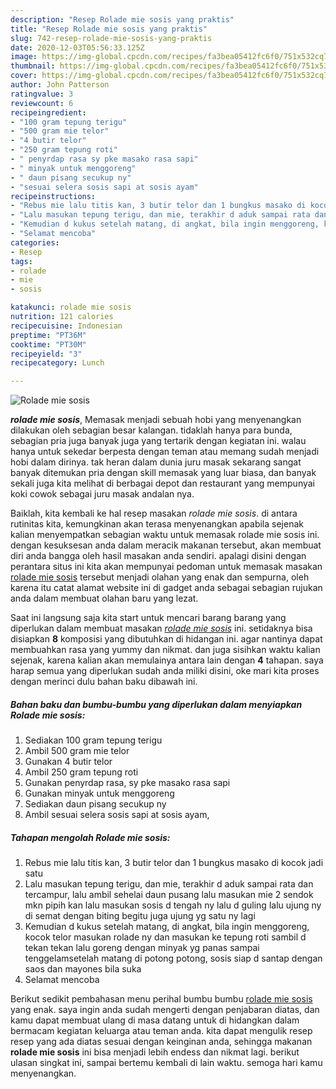 ```yaml
---
description: "Resep Rolade mie sosis yang praktis"
title: "Resep Rolade mie sosis yang praktis"
slug: 742-resep-rolade-mie-sosis-yang-praktis
date: 2020-12-03T05:56:33.125Z
image: https://img-global.cpcdn.com/recipes/fa3bea05412fc6f0/751x532cq70/rolade-mie-sosis-foto-resep-utama.jpg
thumbnail: https://img-global.cpcdn.com/recipes/fa3bea05412fc6f0/751x532cq70/rolade-mie-sosis-foto-resep-utama.jpg
cover: https://img-global.cpcdn.com/recipes/fa3bea05412fc6f0/751x532cq70/rolade-mie-sosis-foto-resep-utama.jpg
author: John Patterson
ratingvalue: 3
reviewcount: 6
recipeingredient:
- "100 gram tepung terigu"
- "500 gram mie telor"
- "4 butir telor"
- "250 gram tepung roti"
- " penyrdap rasa sy pke masako rasa sapi"
- " minyak untuk menggoreng"
- " daun pisang secukup ny"
- "sesuai selera sosis sapi at sosis ayam"
recipeinstructions:
- "Rebus mie lalu titis kan, 3 butir telor dan 1 bungkus masako di kocok jadi satu"
- "Lalu masukan tepung terigu, dan mie, terakhir d aduk sampai rata dan tercampur, lalu ambil sehelai daun pusang lalu masukan mie 2 sendok mkn pipih kan lalu masukan sosis d tengah ny lalu d guling lalu ujung ny di semat dengan biting begitu juga ujung yg satu ny lagi"
- "Kemudian d kukus setelah matang, di angkat, bila ingin menggoreng, kocok telor masukan rolade ny dan masukan ke tepung roti sambil d tekan tekan lalu goreng dengan minyak yg panas sampai tenggelamsetelah matang di potong potong, sosis siap d santap dengan saos dan mayones bila suka"
- "Selamat mencoba"
categories:
- Resep
tags:
- rolade
- mie
- sosis

katakunci: rolade mie sosis 
nutrition: 121 calories
recipecuisine: Indonesian
preptime: "PT36M"
cooktime: "PT30M"
recipeyield: "3"
recipecategory: Lunch

---
```



![Rolade mie sosis](https://img-global.cpcdn.com/recipes/fa3bea05412fc6f0/751x532cq70/rolade-mie-sosis-foto-resep-utama.jpg)

<b><i>rolade mie sosis</i></b>, Memasak menjadi sebuah hobi yang menyenangkan dilakukan oleh sebagian besar kalangan. tidaklah hanya para bunda, sebagian pria juga banyak juga yang tertarik dengan kegiatan ini. walau hanya untuk sekedar berpesta dengan teman atau memang sudah menjadi hobi dalam dirinya. tak heran dalam dunia juru masak sekarang sangat banyak ditemukan pria dengan skill memasak yang luar biasa, dan banyak sekali juga kita melihat di berbagai depot dan restaurant yang mempunyai koki cowok sebagai juru masak andalan nya.



Baiklah, kita kembali ke hal resep masakan <i>rolade mie sosis</i>. di antara rutinitas kita, kemungkinan akan terasa menyenangkan apabila sejenak kalian menyempatkan sebagian waktu untuk memasak rolade mie sosis ini. dengan kesuksesan anda dalam meracik makanan tersebut, akan membuat diri anda bangga oleh hasil masakan anda sendiri. apalagi disini dengan perantara situs ini kita akan mempunyai pedoman untuk memasak masakan <u>rolade mie sosis</u> tersebut menjadi olahan yang enak dan sempurna, oleh karena itu catat alamat website ini di gadget anda sebagai sebagian rujukan anda dalam membuat olahan baru yang lezat.


Saat ini langsung saja kita start untuk mencari barang barang yang diperlukan dalam membuat masakan <u><i>rolade mie sosis</i></u> ini. setidaknya bisa disiapkan <b>8</b> komposisi yang dibutuhkan di hidangan ini. agar nantinya dapat membuahkan rasa yang yummy dan nikmat. dan juga sisihkan waktu kalian sejenak, karena kalian akan memulainya antara lain dengan <b>4</b> tahapan. saya harap semua yang diperlukan sudah anda miliki disini, oke mari kita proses dengan merinci dulu bahan baku dibawah ini.

<!--inarticleads1-->

##### Bahan baku dan bumbu-bumbu yang diperlukan dalam menyiapkan Rolade mie sosis:

1. Sediakan 100 gram tepung terigu
1. Ambil 500 gram mie telor
1. Gunakan 4 butir telor
1. Ambil 250 gram tepung roti
1. Gunakan  penyrdap rasa, sy pke masako rasa sapi
1. Gunakan  minyak untuk menggoreng
1. Sediakan  daun pisang secukup ny
1. Ambil sesuai selera sosis sapi at sosis ayam,




<!--inarticleads2-->

##### Tahapan mengolah Rolade mie sosis:

1. Rebus mie lalu titis kan, 3 butir telor dan 1 bungkus masako di kocok jadi satu
1. Lalu masukan tepung terigu, dan mie, terakhir d aduk sampai rata dan tercampur, lalu ambil sehelai daun pusang lalu masukan mie 2 sendok mkn pipih kan lalu masukan sosis d tengah ny lalu d guling lalu ujung ny di semat dengan biting begitu juga ujung yg satu ny lagi
1. Kemudian d kukus setelah matang, di angkat, bila ingin menggoreng, kocok telor masukan rolade ny dan masukan ke tepung roti sambil d tekan tekan lalu goreng dengan minyak yg panas sampai tenggelamsetelah matang di potong potong, sosis siap d santap dengan saos dan mayones bila suka
1. Selamat mencoba




Berikut sedikit pembahasan menu perihal bumbu bumbu <u>rolade mie sosis</u> yang enak. saya ingin anda sudah mengerti dengan penjabaran diatas, dan kamu dapat membuat ulang di masa datang untuk di hidangkan dalam bermacam kegiatan keluarga atau teman anda. kita dapat mengulik resep resep yang ada diatas sesuai dengan keinginan anda, sehingga makanan <b>rolade mie sosis</b> ini bisa menjadi lebih endess dan nikmat lagi. berikut ulasan singkat ini, sampai bertemu kembali di lain waktu. semoga hari kamu menyenangkan.

